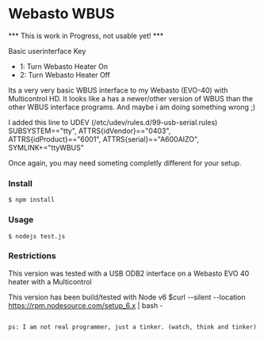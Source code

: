 # Webasto WBUS

*** This is work in Progress, not usable yet! ***

Basic userinterface
 Key 
  - 1: Turn Webasto Heater On
  - 2: Turn Webasto Heater Off

Its a very very basic WBUS interface to my Webasto (EVO-40) with Multicontrol HD.
It looks like a has a newer/other version of WBUS than the other WBUS interface programs.
And maybe i am doing something wrong ;) 

I added this line to UDEV (/etc/udev/rules.d/99-usb-serial.rules)   
SUBSYSTEM=="tty", ATTRS{idVendor}=="0403", ATTRS{idProduct}=="6001", ATTRS{serial}=="A600AIZO", SYMLINK+="ttyWBUS"

Once again, you may need someting completly different for your setup.

### Install

```
$ npm install 
```

### Usage

```
$ nodejs test.js
```

### Restrictions

This version was tested with a USB ODB2 interface on a Webasto EVO 40 heater with a Multicontrol

This version has been build/tested with Node v6
$curl --silent --location https://rpm.nodesource.com/setup_6.x | bash -
```

ps: I am not real programmer, just a tinker. (watch, think and tinker)
